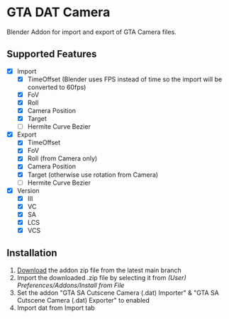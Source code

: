 # GTA DAT Camera

Blender Addon for import and export of GTA Camera files. 

## Supported Features
- [X] Import
  - [X] TimeOffset (Blender uses FPS instead of time so the import will be converted to 60fps)
  - [X] FoV
  - [X] Roll
  - [X] Camera Position
  - [X] Target
  - [ ] Hermite Curve Bezier
- [X] Export
  - [X] TimeOffset
  - [X] FoV
  - [X] Roll (from Camera only)
  - [X] Camera Position
  - [X] Target (otherwise use rotation from Camera)
  - [ ] Hermite Curve Bezier
- [X] Version
  - [X] III
  - [X] VC
  - [X] SA
  - [X] LCS
  - [X] VCS
  
## Installation

1. [Download](https://github.com/NaufalFajri/gta_dat_camera/archive/refs/heads/main.zip) the addon zip file from the latest main branch
2. Import the downloaded .zip file by selecting it from *(User) Preferences/Addons/Install from File*
3. Set the addon "GTA SA Cutscene Camera (.dat) Importer" & "GTA SA Cutscene Camera (.dat) Exporter" to enabled
4. Import dat from Import tab	
